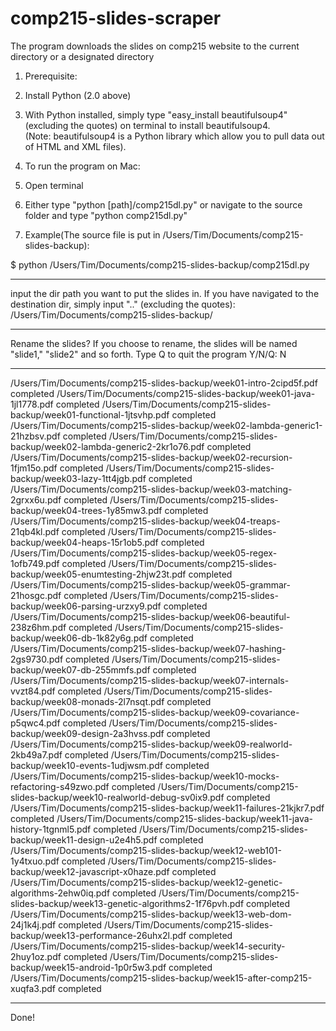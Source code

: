# comp215-slides-scraper
The program downloads the slides on comp215 website to the current directory or a designated directory

1. Prerequisite:
  1. Install Python (2.0 above)
  2. With Python installed, simply type "easy_install beautifulsoup4"(excluding the quotes) on terminal to install beautifulsoup4. <br />(Note: beautifulsoup4 is a Python library which allow you to pull data out of HTML and XML files).

2. To run the program on Mac: 
  1. Open terminal
  2. Either type "python [path]/comp215dl.py" or navigate to the source folder and type "python comp215dl.py"

3. Example(The source file is put in /Users/Tim/Documents/comp215-slides-backup):

$ python /Users/Tim/Documents/comp215-slides-backup/comp215dl.py
************************************************
input the dir path you want to put the slides in.
If you have navigated to the destination dir,
simply input ".." (excluding the quotes):
/Users/Tim/Documents/comp215-slides-backup/
************************************************
Rename the slides?
If you choose to rename,
the slides will be named "slide1," "slide2" and so forth.
Type Q to quit the program
Y/N/Q: N
************************************************
/Users/Tim/Documents/comp215-slides-backup/week01-intro-2cipd5f.pdf completed
/Users/Tim/Documents/comp215-slides-backup/week01-java-1jl1778.pdf completed
/Users/Tim/Documents/comp215-slides-backup/week01-functional-1jtsvhp.pdf completed
/Users/Tim/Documents/comp215-slides-backup/week02-lambda-generic1-21hzbsv.pdf completed
/Users/Tim/Documents/comp215-slides-backup/week02-lambda-generic2-2kr1o76.pdf completed
/Users/Tim/Documents/comp215-slides-backup/week02-recursion-1fjm15o.pdf completed
/Users/Tim/Documents/comp215-slides-backup/week03-lazy-1tt4jgb.pdf completed
/Users/Tim/Documents/comp215-slides-backup/week03-matching-2grxx6u.pdf completed
/Users/Tim/Documents/comp215-slides-backup/week04-trees-1y85mw3.pdf completed
/Users/Tim/Documents/comp215-slides-backup/week04-treaps-21qb4kl.pdf completed
/Users/Tim/Documents/comp215-slides-backup/week04-heaps-15r1ob5.pdf completed
/Users/Tim/Documents/comp215-slides-backup/week05-regex-1ofb749.pdf completed
/Users/Tim/Documents/comp215-slides-backup/week05-enumtesting-2hjw23t.pdf completed
/Users/Tim/Documents/comp215-slides-backup/week05-grammar-21hosgc.pdf completed
/Users/Tim/Documents/comp215-slides-backup/week06-parsing-urzxy9.pdf completed
/Users/Tim/Documents/comp215-slides-backup/week06-beautiful-238z6hm.pdf completed
/Users/Tim/Documents/comp215-slides-backup/week06-db-1k82y6g.pdf completed
/Users/Tim/Documents/comp215-slides-backup/week07-hashing-2gs9730.pdf completed
/Users/Tim/Documents/comp215-slides-backup/week07-db-255mmfs.pdf completed
/Users/Tim/Documents/comp215-slides-backup/week07-internals-vvzt84.pdf completed
/Users/Tim/Documents/comp215-slides-backup/week08-monads-2l7nsqt.pdf completed
/Users/Tim/Documents/comp215-slides-backup/week09-covariance-p5qwc4.pdf completed
/Users/Tim/Documents/comp215-slides-backup/week09-design-2a3hvss.pdf completed
/Users/Tim/Documents/comp215-slides-backup/week09-realworld-2kb49a7.pdf completed
/Users/Tim/Documents/comp215-slides-backup/week10-events-1udjwsm.pdf completed
/Users/Tim/Documents/comp215-slides-backup/week10-mocks-refactoring-s49zwo.pdf completed
/Users/Tim/Documents/comp215-slides-backup/week10-realworld-debug-sv0ix9.pdf completed
/Users/Tim/Documents/comp215-slides-backup/week11-failures-21kjkr7.pdf completed
/Users/Tim/Documents/comp215-slides-backup/week11-java-history-1tgnml5.pdf completed
/Users/Tim/Documents/comp215-slides-backup/week11-design-u2e4h5.pdf completed
/Users/Tim/Documents/comp215-slides-backup/week12-web101-1y4txuo.pdf completed
/Users/Tim/Documents/comp215-slides-backup/week12-javascript-x0haze.pdf completed
/Users/Tim/Documents/comp215-slides-backup/week12-genetic-algorithms-2ehw0iq.pdf completed
/Users/Tim/Documents/comp215-slides-backup/week13-genetic-algorithms2-1f76pvh.pdf completed
/Users/Tim/Documents/comp215-slides-backup/week13-web-dom-24j1k4j.pdf completed
/Users/Tim/Documents/comp215-slides-backup/week13-performance-26uhx2l.pdf completed
/Users/Tim/Documents/comp215-slides-backup/week14-security-2huy1oz.pdf completed
/Users/Tim/Documents/comp215-slides-backup/week15-android-1p0r5w3.pdf completed
/Users/Tim/Documents/comp215-slides-backup/week15-after-comp215-xuqfa3.pdf completed
************************************************
Done!

